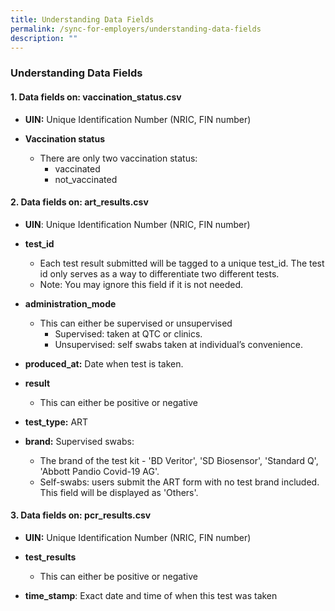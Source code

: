 ```yaml
---
title: Understanding Data Fields
permalink: /sync-for-employers/understanding-data-fields
description: ""
---
```

### **Understanding Data Fields**

#### **1. Data fields on: vaccination_status.csv**


* **UIN:** Unique Identification Number (NRIC, FIN number)


* **Vaccination status**
	* There are only two vaccination status:	
		* vaccinated
		* not_vaccinated



#### **2. Data fields on: art_results.csv**

*   **UIN**: Unique Identification Number (NRIC, FIN number)


*   **test_id**
	*   Each test result submitted will be tagged to a unique test_id. The test id only serves as a way to differentiate two different tests. 
	*  Note: You may ignore this field if it is not needed.

*   **administration_mode**
	*   This can either be supervised or unsupervised
		* Supervised: taken at QTC or clinics.
		* Unsupervised: self swabs taken at individual’s convenience.

*   **produced_at:** Date when test is taken. 


*   **result**
	*   This can either be positive or negative


*  **test_type:** ART 


*   **brand:** Supervised swabs:
	*   The brand of the test kit - 'BD Veritor', 'SD Biosensor', 'Standard Q', 'Abbott Pandio Covid-19 AG'.
	* Self-swabs: users submit the ART form with no test brand included. This field will be displayed as 'Others'.



#### **3. Data fields on: pcr_results.csv**

*   **UIN:** Unique Identification Number (NRIC, FIN number)


*   **test_results**
	*   This can either be positive or negative


* **time_stamp**: Exact date and time of when this test was taken